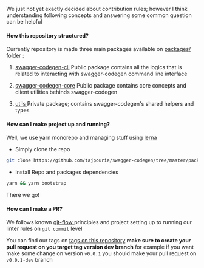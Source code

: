We just not yet exactly decided about contribution rules; however I think understanding following concepts and answering some common question can be helpful

#### How this repository structured?

Currently repository is made three main packages available on [packages/](https://github.com/tajpouria/swagger-codegen/tree/master/packages) folder :

1. [swagger-codegen-cli](https://github.com/tajpouria/swagger-codegen/tree/master/packages/swagger-codegen-cli) Public package contains all the logics that is related to interacting with swagger-codegen command line interface
2. [swagger-codegen-core](https://github.com/tajpouria/swagger-codegen/tree/master/packages/swagger-codegen-core) Public package contains core concepts and client utilities behinds swagger-codegen

3. [ utils ](https://github.com/tajpouria/swagger-codegen/tree/master/packages/utils) Private package; contains swagger-codegen's shared helpers and types

#### How can I make project up and running?

Well, we use yarn monorepo and managing stuff using [ lerna ](https://github.com/lerna/lerna)

- Simply clone the repo

```sh
git clone https://github.com/tajpouria/swagger-codegen/tree/master/packages/utils && cd swagger-codegen
```

- Install Repo and packages dependencies

```sh
yarn && yarn bootstrap
```

There we go!

#### How can I make a PR?

We follows known [ git-flow ](https://datasift.github.io/gitflow/IntroducingGitFlow.html) principles and project setting up to running our linter rules on `git commit` level

You can find our tags on [tags on this repository](https://github.com/tajpouria/swagger-codegen/tags) **make sure to create your pull request on you target tag version dev branch** for example if you want make some change on version `v0.0.1` you should make your pull request on `v0.0.1-dev` branch
